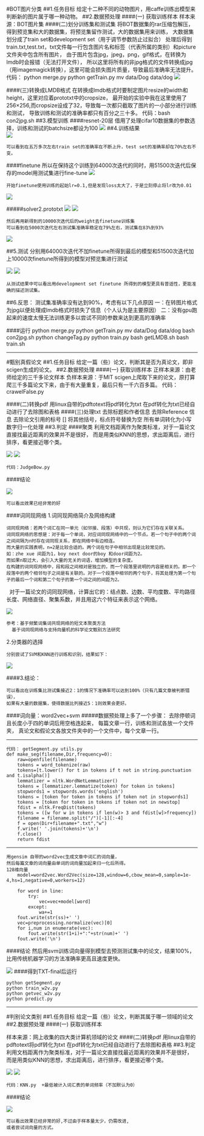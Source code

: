 #BOT图片分类
##1.任务目标
	给定十二种不同的动物图片，用caffe训练出模型来判断新的图片属于哪一种动物。
##2.数据预处理
####(一) 获取训练样本
	样本来源：BOT图片集
####(二)划分训练集和测试集
	将BOT数据集的rar压缩包解压，得到预览集和大的数据集，将预览集留作测试，大的数据集用来训练，
	大数据集划分成了train set和development set（用于调节参数防止过拟合）
	处理后得到train.txt,test.txt，txt文件每一行包含图片名和标签（代表所属的类别）和picture文件夹中包含所有图片，
	由于图片包含jpg，jpeg，png，gif格式，在转换为lmdb时会报错（无法打开文件），
	所以这里将所有的非jpg格式的文件转换成jpg（用imagemagick转换），这里可能会损失图片质量，导致最后准确率无法提升。
	代码：	
			python merge.py
			python getTrain.py
			mv data/Dog data/dog
![](https://github.com/Victorianuonuo/ai-project-2016/blob/master/2014201426/pictures/1.png) 

####(三)转换成LMDB格式
	 在转换成lmdb格式时要制定图片resize的width和height，这里对应着prototxt中的cropsize，
	 最开始的实验中我在这里使用了256×256,而cropsize设成了32，导致每一次都只截取了图片的一小部分进行训练和测试，
	 导致训练和测试的准确率都只有百分之三十多。
	 代码：bash con2jpg.sh
##3.模型训练
####resnet-20层
	借用了处理cifar10数据集的参数选择，训练和测试的batchsize都设为100
![](https://github.com/Victorianuonuo/ai-project-2016/blob/master/2014201426/pictures/2.png) 
##4.训练结果   
![](https://github.com/Victorianuonuo/ai-project-2016/blob/master/2014201426/pictures/3.png) 

	可以看到在五万多次左右train set的准确率在不断上升，test set的准确率却在70%左右不变。
####finetune
	所以在保持这个训练到64000次迭代的同时，用51500次迭代后保存的model用测试集进行fine-tune
![](https://github.com/Victorianuonuo/ai-project-2016/blob/master/2014201426/pictures/4.png) 

	开始finetune使用训练的起始lr=0.1,但是发现loss太大了，于是立刻停止将lr改为0.01
![](https://github.com/Victorianuonuo/ai-project-2016/blob/master/2014201426/pictures/5.png)

#####solver2.prototxt
![](https://github.com/Victorianuonuo/ai-project-2016/blob/master/2014201426/pictures/6.png)
![](https://github.com/Victorianuonuo/ai-project-2016/blob/master/2014201426/pictures/7.png)

	然后再用新得到的10000次迭代后的weight去finetune训练集
	可以看到在5000次迭代左右测试集准确率稳定在79%左右，测试集在83%到93%
![](https://github.com/Victorianuonuo/ai-project-2016/blob/master/2014201426/pictures/8.png)

##5.测试
	分别用64000次迭代不加finetune所得到最后的模型和51500次迭代加上10000次finetune所得到的模型对预览集进行测试
	
![](https://github.com/Victorianuonuo/ai-project-2016/blob/master/2014201426/pictures/9.png)
![](https://github.com/Victorianuonuo/ai-project-2016/blob/master/2014201426/pictures/10.png)

	从测试结果中可以看出用development set finetune 所得到的模型更具有普适性，更能准确的描述测试集。
##6.反思：
	测试集准确率没有达到90%，考虑有以下几点原因
	一：在转图片格式为jpg以便处理成lmdb格式时损失了信息（个人认为是主要原因）
	二：没有gpu跑起来的速度太慢无法训练更多以尝试不同的参数来达到更高的准确率

####运行
	python merge.py
	python getTrain.py
	mv data/Dog data/dog
	bash con2jpg.sh
	python changeTag.py
	python train.py
	bash getLMDB.sh
	bash train.sh

------------------------------------------------------------------------------------------------

#甄别真假论文
##1.任务目标
	给定一篇（些）论文，判断其是否为真论文，即非scigen生成的论文。
##2.数据预处理
####(一) 获取训练样本
	正样本来源：由老师给定的三千多论文样本
	负样本来源：于MIT scigen上爬取下来的论文，原打算爬三千多篇论文下来，由于有大量重复，最后只有一千六百多篇。
	代码：crawelFalse.py

####(二)转换pdf
	用linux自带的pdftotext将pdf转化为txt
	在pdf转化为txt已经自动进行了去除图和表格
####(三)处理txt
	去除标题和作者信息
	去除Reference 信息
	去除论文引用的标号 []
	将其他括号，标点符号替换为空
	所有单词转化为小写
	数字归一化处理
##3.判定
####聚类
	利用文档距离作为聚类标准，对于一篇论文直接找最近距离的效果并不是很好，
	而是用类似KNN的思想，求出距离后，进行排序，看更接近哪个类。
	
![](https://github.com/Victorianuonuo/ai-project-2016/blob/master/2014201426/pictures/%E5%9B%BE%E7%89%871.png) 
![](https://github.com/Victorianuonuo/ai-project-2016/blob/master/2014201426/pictures/%E5%9B%BE%E7%89%872.png) 

	代码：JudgeBow.py
####结论

![](https://github.com/Victorianuonuo/ai-project-2016/blob/master/2014201426/pictures/%E5%9B%BE%E7%89%876.png) 

	可以看出效果已经非常的好

####词同现网络
1.词同现网络简介及网络构建

	词同现网络：若两个词汇在同一单元（如邻接、段落）中共现，则认为它们存在关联关系。
	词同现网络的思想是：对于每一个单词，对应词同现网络中的一个节点。若一个句子中的两个词之间间隔为n时存在词同现关系，即在网络中有边相连。
	而大量的实践表明，n=2是比较合适的。两个词在句子中相邻出现是比较常见的。
	如：zhe xue 间距为1，boy next door的boy 和door间距为2。
	而如果n取过大，会引入大量的无关的词语，增加模型的复杂度。
	在构建的词同现网络中，段和段之间相对是独立的，而一个段落里说明的内容是相关的。即一个段落中的两个相邻句子之间是有关联的。对于一个段落中相邻的两个句子，将其处理为第一个句子的最后一个词和第二个句子的第一个词之间的间距为2。
 
	对于一篇论文的词同现网络，计算出它的：结点数、边数、平均度数、平均路径长度、网络直径、聚集系数，并且用这六个特征来表示这个网络。
	
![](https://github.com/Victorianuonuo/ai-project-2016/blob/master/2014201426/pictures/%E5%9B%BE%E7%89%874.png) 

	参考：基于频繁词集词共现网络的短文本聚类方法
      基于词同现网络与支持向量机的科学论文甄别方法研究

2.分类器的选择

	分别尝试了SVM和KNN进行训练和识别，结果如下：
![](https://github.com/Victorianuonuo/ai-project-2016/blob/master/2014201426/pictures/%E5%9B%BE%E7%89%875.png) 

####3.结论：

	可以看出在训练集比测试集接近2：1的情况下准确率可以达到100%（只有几篇文章被判断错误），
	如果有大量的数据集，使得数据比列接近5：1则效果会更好。

####词向量：word2vec+svm
#####数据预处理上多了一个步骤：
	去除停顿词且长度小于四的单词后用空格连起来，
	每篇文章一行，训练和测试各放一个文件夹，
	真论文和假论文各放文件夹中的一个文件中，每个文章一行。
***
	代码： getSegment.py utils.py
	def make_seg(filename,Dir,frequency=0):
		raw=openfile(filename)
		tokens = word_tokenize(raw)
		tokens=[t.lower() for t in tokens if t not in string.punctuation and t.isalpha()]
		lemmatizer = nltk.WordNetLemmatizer()
		tokens = [lemmatizer.lemmatize(token) for token in tokens]
		stopwords1 = stopwords.words('english')
		tokens = [token for token in tokens if token not in stopwords1]
		tokens = [token for token in tokens if token not in newstop]
		fdist = nltk.FreqDist(tokens)
		tokens = ([w for w in tokens if len(w)> 3 and fdist[w]>frequency])
		filename = filename.split("/")[-1][:-4]
		f = open(Dir+filename+".txt","w")
		f.write(' '.join(tokens)+'\n')
		f.close()
		return fdist
***
	
	用gensim 自带的word2vec生成文章中词汇的词向量，
	然后每篇文章的词向量由单词的词向量加起来归一化后所得。
	128维向量
	    model=word2vec.Word2Vec(size=128,window=6,cbow_mean=0,sample=1e-4,hs=1,negative=0,workers=12)

        for word in line:
            try:
                vec=vec+model[word]
            except:
                wa+=1
        fout.write(str(ss)+' ')
        vec=preprocessing.normalize(vec)[0]
        for i,num in enumerate(vec):
            fout.write(str(1+i)+":"+str(num)+' ')
        fout.write('\n')    
        
####结论
	然后用svm训练词向量得到模型去预测测试集中的论文，结果100%，
	比用传统机器学习的方法准确率更高且速度更快。
	
![](https://github.com/Victorianuonuo/ai-project-2016/blob/master/2014201426/pictures/233) 
####得到TXT-final后运行

	python getSegment.py
	python train_w2v.py
	python getvec_w2v.py
	python predict.py


-------------------------------------------------------------------------------------------
#判别论文类别
##1.任务目标
给定一篇（些）论文，判断其属于哪一领域的论文
##2.数据预处理
####(一) 获取训练样本

样本来源：网上收集的四大类计算机领域的论文
####(二)转换pdf
用linux自带的pdftotext将pdf转化为txt
在pdf转化为txt已经自动进行了去除图和表格
##3.判定
	利用文档距离作为聚类标准，对于一篇论文直接找最近距离的效果并不是很好，
	而是用类似KNN的思想，求出距离后，进行排序，看更接近哪个类。

![](https://github.com/Victorianuonuo/ai-project-2016/blob/master/2014201426/pictures/%E5%9B%BE%E7%89%871.png) 
![](https://github.com/Victorianuonuo/ai-project-2016/blob/master/2014201426/pictures/%E5%9B%BE%E7%89%872.png) 

	代码：KNN.py  +最低被计入词汇表的单词频率（不加默认为0）
####结论

![](https://github.com/Victorianuonuo/ai-project-2016/blob/master/2014201426/pictures/%E5%9B%BE%E7%89%873.png) 

	可以看出效果已经非常的好,不过由于样本量太少，仍需改进,
	或者尝试词向量的方式。

